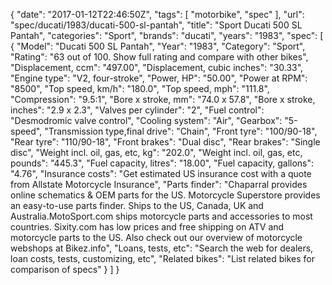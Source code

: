 {
    "date": "2017-01-12T22:46:50Z",
    "tags": [
        "motorbike",
        "spec"
    ],
    "url": "spec\/ducati\/1983\/ducati-500-sl-pantah",
    "title": "Sport Ducati 500 SL Pantah",
    "categories": "Sport",
    "brands": "ducati",
    "years": "1983",
    "spec": [
        {
            "Model": "Ducati 500 SL Pantah",
            "Year": "1983",
            "Category": "Sport",
            "Rating": "63 out of 100. Show full rating and compare with other bikes",
            "Displacement, ccm": "497.00",
            "Displacement, cubic inches": "30.33",
            "Engine type": "V2, four-stroke",
            "Power, HP": "50.00",
            "Power at RPM": "8500",
            "Top speed, km\/h": "180.0",
            "Top speed, mph": "111.8",
            "Compression": "9.5:1",
            "Bore x stroke, mm": "74.0 x 57.8",
            "Bore x stroke, inches": "2.9 x 2.3",
            "Valves per cylinder": "2",
            "Fuel control": "Desmodromic valve control",
            "Cooling system": "Air",
            "Gearbox": "5-speed",
            "Transmission type,final drive": "Chain",
            "Front tyre": "100\/90-18",
            "Rear tyre": "110\/90-18",
            "Front brakes": "Dual disc",
            "Rear brakes": "Single disc",
            "Weight incl. oil, gas, etc, kg": "202.0",
            "Weight incl. oil, gas, etc, pounds": "445.3",
            "Fuel capacity, litres": "18.00",
            "Fuel capacity, gallons": "4.76",
            "Insurance costs": "Get estimated US insurance cost with a quote from Allstate Motorcycle Insurance",
            "Parts finder": "Chaparral provides online schematics & OEM parts for the US.   Motorcycle Superstore provides an easy-to-use parts finder. Ships to the US, Canada, UK and Australia.MotoSport.com ships motorcycle parts and accessories to most countries.    Sixity.com has low prices and free shipping on ATV and motorcycle parts to the US. Also check out our overview of motorcycle webshops at Bikez.info",
            "Loans, tests, etc": "Search the web for dealers, loan costs, tests, customizing, etc",
            "Related bikes": "List related bikes for comparison of specs"
        }
    ]
}